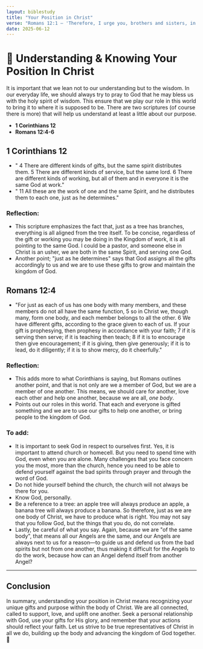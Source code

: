 ```yaml
---
layout: biblestudy
title: "Your Position in Christ"
verse: "Romans 12:1 — 'Therefore, I urge you, brothers and sisters, in view of God's mercy, to offer your bodies as a living sacrifice, holy and pleasing to God, this is your true and proper worship.'"
date: 2025-06-12
---
```


# 🙏 Understanding & Knowing Your Position In Christ
It is important that we lean not to our understanding but to the wisdom. In our everyday life, we should always try to pray to God that he may bless us with the holy spirit of wisdom. This ensure that we play our role in this world to bring it to where it is supposed to be. There are two scriptures (of course there is more) that will help us understand at least a little about our purpose.
- **1 Corinthians 12**
- **Romans 12:4-6**

##  1 Corinthians 12
- " 4 There are different kinds of gifts, but the same spirit distributes them. 5 There are different kinds of service, but the same lord. 6 There are different kinds of working, but all of them and in everyone it is the same God at work."
- " 11 All these are the work of one and the same Spirit, and he distributes them to each one, just as he determines."

### Reflection:
- This scripture emphasizes the fact that, just as a tree has branches, everything is all aligned from the tree itself. To be concise, regardless of the gift or working you may be doing in the Kingdom of work, it is all pointing to the same God. I could be a pastor, and someone else in Christ is an usher, we are both in the same Spirit, and serving one God.
- Another point; "just as he determines" says that God assigns all the gifts accordingly to us and we are to use these gifts to grow and maintain the kingdom of God.

## Romans 12:4
- "For just as each of us has one body with many members, and these members do not all have the same function, 5 so in Christ we, though many, form one body, and each member belongs to all the other. 6 We have different gifts, according to the grace given to each of us. If your gift is prophesying, then prophesy in accordance with your faith; 7 if it is serving then serve; if it is teaching then teach; 8 if it is to encourage then give encouragement; if it is giving, then give generously; if it is to lead, do it diligently; if it is to show mercy, do it cheerfully."

### Reflection:
- This adds more to what Corinthians is saying, but Romans outlines another point, and that is not only are we a member of God, but we are a member of one another. This means, we should care for another, love each other and help one another, because we are all, *one body*.
- Points out our roles in this world. That each and everyone is gifted something and we are to use our gifts to help one another, or bring people to the kingdom of God.

### To add:
- It is important to seek God in respect to ourselves first. Yes, it is important to attend church or homecell. But you need to spend time with God, even when you are alone. Many challenges that you face concern you the most, more than the church, hence you need to be able to defend yourself against the bad spirits through prayer and through the word of God. 
- Do not hide yourself behind the church, the church will not always be there for you. 
- Know God, personally.
- Be a reference to a tree: an apple tree will always produce an apple, a banana tree will always produce a banana. So therefore, just as we are one body of Christ, we have to produce what is right. You may not say that you follow God, but the things that you do, do not correlate.
- Lastly, be careful of what you say. Again, because we are "of the same body", that means all our Angels are the same, and our Angels are always next to us for a reason—to guide us and defend us from the bad spirits but not from one another, thus making it difficult for the Angels to do the work, because how can an Angel defend itself from another Angel?

---

## Conclusion
In summary, understanding your position in Christ means recognizing your unique gifts and purpose within the body of Christ. We are all connected, called to support, love, and uplift one another. Seek a personal relationship with God, use your gifts for His glory, and remember that your actions should reflect your faith. Let us strive to be true representatives of Christ in all we do, building up the body and advancing the kingdom of God together. 🙌

